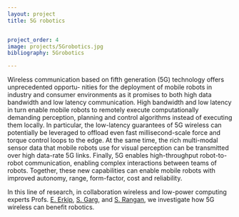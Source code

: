 ```yaml
---
layout: project
title: 5G robotics


project_order: 4
image: projects/5Grobotics.jpg
bibliography: 5Grobotics

---
```


Wireless communication based on fifth generation (5G) technology offers unprecedented opportu- nities for the deployment of mobile robots in industry and consumer environments as it promises to both high data bandwidth and low latency communication. High bandwidth and low latency in turn enable mobile robots to remotely execute computationally demanding perception, planning and control algorithms instead of executing them locally. In particular, the low-latency guarantees of 5G wireless can potentially be leveraged to offload even fast millisecond-scale force and torque control loops to the edge. At the same time, the rich multi-modal sensor data that mobile robots use for visual perception can be transmitted over high data-rate 5G links. Finally, 5G enables high-throughput robot-to-robot communication, enabling complex interactions between teams of robots. Together, these new capabilities can enable mobile robots with improved autonomy, range, form-factor, cost and reliability.

In this line of research, in collaboration wireless and low-power computing experts Profs. <a href="https://engineering.nyu.edu/faculty/elza-erkip">E. Erkip</a>, <a href="https://engineering.nyu.edu/faculty/siddharth-garg">S. Garg</a>, and <a href="https://engineering.nyu.edu/faculty/sundeep-rangan">S. Rangan</a>,
we investigate how 5G wireless can benefit robotics.